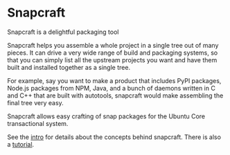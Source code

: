 # Snapcraft

Snapcraft is a delightful packaging tool

Snapcraft helps you assemble a whole project in a single tree out of
many pieces. It can drive a very wide range of build and packaging systems,
so that you can simply list all the upstream projects you want and have
them built and installed together as a single tree.

For example, say you want to make a product that includes PyPI packages,
Node.js packages from NPM, Java, and a bunch of daemons written in C and
C++ that are built with autotools, snapcraft would make assembling the
final tree very easy.

Snapcraft allows easy crafting of snap packages for the Ubuntu Core
transactional system.

See the [intro](https://github.com/ubuntu-core/snapcraft/blob/master/docs/intro.md)
for details about the concepts behind
snapcraft. There is also a [tutorial](https://github.com/ubuntu-core/snapcraft/blob/master/docs/intro.md).
